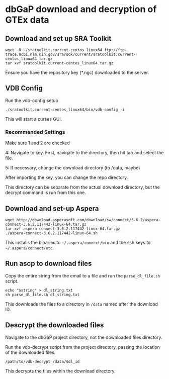 # dbGaP download and decryption of GTEx data

## Download and set up SRA Toolkit

```
wget -O ~/sratoolkit.current-centos_linux64 ftp://ftp-trace.ncbi.nlm.nih.gov/sra/sdk/current/sratoolkit.current-centos_linux64.tar.gz
tar xvf sratoolkit.current-centos_linux64.tar.gz
```

Ensure you have the repository key (\*.ngc) downloaded to the server.

## VDB Config

Run the vdb-config setup

```
./sratoolkit.current-centos_linux64/bin/vdb-config -i
```

This will start a curses GUI.

### Recommended Settings

Make sure 1 and 2 are checked

4: Navigate to key. First, navigate to the directory, then hit tab and select the file.

5: If necessary, change the download directory (to /data, maybe)

After importing the key, you can change the repo directory.

This directory can be separate from the actual download directory, but the decrypt command is run from this one.

## Download and set-up Aspera

```
wget http://download.asperasoft.com/download/sw/connect/3.6.2/aspera-connect-3.6.2.117442-linux-64.tar.gz
tar xvf aspera-connect-3.6.2.117442-linux-64.tar.gz
./aspera-connect-3.6.2.117442-linux-64.sh
```

This installs the binaries to `~/.aspera/connect/bin` and the ssh keys to `~/.aspera/connect/etc`.

## Run ascp to download files

Copy the entire string from the email to a file and run the `parse_dl_file.sh` script.

```
echo "$string" > dl_string.txt
sh parse_dl_file.sh dl_string.txt
```

This downloads the files to a directory in `/data` named after the download ID.

## Descrypt the downloaded files

Navigate to the dbGaP project directory, not the downloaded files directory.

Run the vdb-decrypt script from the project directory, passing the location of the downloaded files.

`/path/to/vdb-decrypt /data/$dl_id`

This decrypts the files within the download directory.
